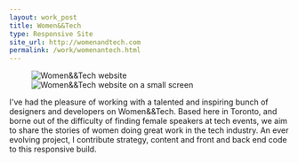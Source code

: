 ```yaml
---
layout: work_post
title: Women&&Tech
type: Responsive Site 
site_url: http://womenandtech.com
permalink: /work/womenantech.html
---
```

<figure class="responsive-site">
    <img src="{% asset_path work/womenandtech-full.png %}" alt="Women&amp;&amp;Tech website" class="site-full"/>
    <img src="{% asset_path work/womenandtech-mobile.png %}" alt="Women&amp;&amp;Tech website on a small screen" class="site-mobile"/>
</figure>
I've had the pleasure of working with a talented and inspiring bunch of designers and developers on Women&&Tech. Based here in Toronto, and borne out of the difficulty of finding female speakers at tech events, we aim to share the stories of women doing great work in the tech industry. An ever evolving project, I contribute strategy, content and front and back end code to this responsive build.